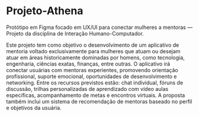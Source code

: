 # Projeto-Athena
Protótipo em Figma focado em UX/UI para conectar mulheres a mentoras — Projeto da disciplina de Interação Humano-Computador.

Este projeto tem como objetivo o desenvolvimento de um aplicativo de mentoria voltado exclusivamente para mulheres que atuam ou desejam atuar em áreas historicamente dominadas por homens, como tecnologia, 
engenharia, ciências exatas, finanças, entre outras. O aplicativo irá conectar usuárias com mentoras experientes, promovendo orientação profissional, suporte emocional, oportunidades de desenvolvimento e networking. 
Entre os recursos previstos estão: chat individual, fóruns de discussão, trilhas personalizadas de aprendizado com vídeo aulas específicas, acompanhamento de metas e encontros virtuais. A proposta também inclui um 
sistema de recomendação de mentoras baseado no perfil e objetivos da usuária. 
